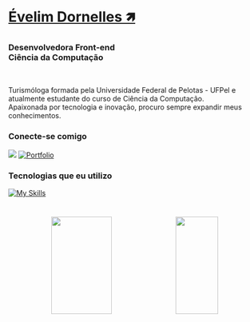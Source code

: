 
# <b>[Évelim Dornelles 🡽](https://www.linkedin.com/in/evedornelles/)</b>
### <b>Desenvolvedora Front-end</b> <br> Ciência da Computação
<br />

  Turismóloga formada pela Universidade Federal de Pelotas - UFPel e atualmente estudante do curso de Ciência da Computação.<br> Apaixonada por tecnologia e inovação, procuro sempre expandir meus conhecimentos.

<h3 align="left">Conecte-se comigo</h3>

   <a href="https://www.linkedin.com/in/evedornelles/" target="_blank"><img src="https://img.shields.io/badge/-LinkedIn-%230077B5?style=for-the-badge&logo=linkedin&logoColor=white" target="_blank"></a> 
   [![Portfolio](https://img.shields.io/badge/Portfolio-FF5722?style=for-the-badge&logo=todoist&logoColor=white)](https://evedc.github.io/evelimdornelles/)
  
</div>

<h3 align="left">Tecnologias que eu utilizo</h3>


[![My Skills](https://skillicons.dev/icons?i=js,html,css,bootstrap,react,figma,jquery,mysql,vscode,github,git)](https://skillicons.dev)


</div>


           
</div>

# 

<div align="center">  
  <img width="49%" height="195px" src="https://github-readme-stats.vercel.app/api?username=evedornelles&show_icons=true&count_private=true&hide_border=true&title_color=8BC3F5&icon_color=00bfbf&text_color=c9d1d9&bg_color=0d1117"/> 
  <img width="41%" height="195px" src="https://github-readme-stats.vercel.app/api/top-langs/?username=evedornelles&layout=compact&hide_border=true&title_color=8BC3F5&text_color=00bfbf&bg_color=0d1117" />
</div>
</div>

#
<picture align="center">
  <source media="(prefers-color-scheme: dark)" srcset="https://raw.githubusercontent.com/evedc/evedornelles/output/github-contribution-grid-snake-dark.svg">
  <source media="(prefers-color-scheme: light)" srcset="https://raw.githubusercontent.com/evedc/evedornelles/output/github-contribution-grid-snake-dark.svg">

  


